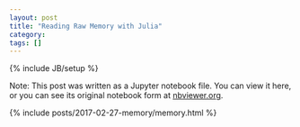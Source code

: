 ```yaml
---
layout: post
title: "Reading Raw Memory with Julia"
category: 
tags: []
---
```

{% include JB/setup %}

<style>
.anchor-link {
	opacity: 0;
}

h1:hover > .anchor-link {
	opacity: 0.8;
}

h2:hover > .anchor-link {
	opacity: 0.8;
}

h3:hover > .anchor-link {
	opacity: 0.8;
}

.output_stdout pre {
    max-height: 400px;
    overflow-wrap: break-word;
}

table
{
  font-size: 14px;
	border-collapse:collapse;
	margin:20px 0 0;
	padding:0;
}

table tr
{
	border-top:1px solid #ccc;
	background-color:#fff;
	margin:0;
	padding:0;
}

table tr:nth-child(2n)
{
	background-color:#f8f8f8;
}
table tr th[align="center"], table tr td[align="center"] {
	text-align:center;
}
table tr th, table tr td
{
	border:1px solid #ccc;
	text-align:left;
	margin:0;
	padding:6px 13px;
}
</style>

Note: This post was written as a Jupyter notebook file. You can view it here, or you can see its original notebook form at [nbviewer.org](http://nbviewer.jupyter.org/github/rdeits/rdeits.github.com/blob/master/img/2017-02-27-memory/memory.ipynb). 

{% include posts/2017-02-27-memory/memory.html %}
